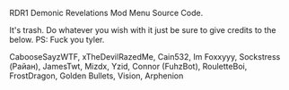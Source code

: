 RDR1 Demonic Revelations Mod Menu Source Code.

It's trash. Do whatever you wish with it just be sure to give credits to the below.
PS: Fuck you tyler.

CabooseSayzWTF, xTheDevilRazedMe, Cain532, Im Foxxyyy, Sockstress (Райан), JamesTwt, Mizdx, Yzid, Connor (FuhzBot), RouletteBoi, FrostDragon, Golden Bullets, Vision, Arphenion
